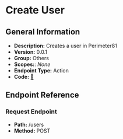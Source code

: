 # Create User

## General Information

- **Description:** Creates a user in Perimeter81
- **Version:** 0.0.1
- **Group:** Others
- **Scopes:**: _None_
- **Endpoint Type:** Action
- **Code:** [🔗](https://github.com/NangoHQ/integration-templates/tree/main/integrations/perimeter81/actions/create-user.ts)

## Endpoint Reference

### Request Endpoint

- **Path:** /users
- **Method:** POST
